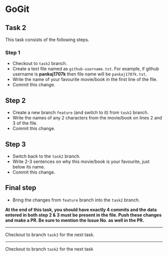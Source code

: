 # GoGit
## Task 2

This task consists of the following steps.

### Step 1

- Checkout to `task2` branch.
- Create a text file named as `github-username.txt`. For example, if github username is **pankaj1707k** then file name will be `pankaj1707k.txt`.
- Write the name of your favourite movie/book in the first line of the file.
- Commit this change.

## Step 2

- Create a new branch `feature` (and switch to it) from `task2` branch.
- Write the names of any 2 characters from the movie/book on lines 2 and 3 of the file.
- Commit this change.

## Step 3

- Switch back to the `task2` branch.
- Write 2-3 sentences on why this movie/book is your favourite, just below its name.
- Commit this change.

## Final step

- Bring the changes from `feature` branch into the `task2` branch.

**At the end of this task, you should have exactly 4 commits and the data entered in both step 2 & 3 must be present in the file. Push these changes and make a PR. Be sure to mention the Issue No. as well in the PR.**

<hr>

Checkout to branch `task3` for the next task.


<hr>

Checkout to branch `task2` for the next task
